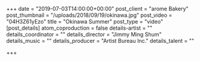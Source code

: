 +++
date = "2019-07-03T14:00:00+00:00"
post_client = "arome Bakery"
post_thumbnail = "/uploads/2018/09/19/okinawa.jpg"
post_video = "04H3Z61yEzo"
title = "Okinawa Summer"
post_type = "video"
[post_details]
atom_coproduction = false
details-artist = ""
details_coordinator = ""
details_director = "Jimmy Ming Shum"
details_music = ""
details_producer = "Artist Bureau Inc."
details_talent = ""

+++
